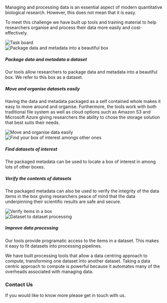 <div class="container">
  <div class="row mb-5">
    <div class="col-5 lead align-self-center">
    <p>
      Managing and processing data is an essential aspect of modern quantitative
      biological research. However, this does not mean that it is easy.
    </p>
    <p>
      To meet this challenge we have built up tools and training material to help
      researchers organise and process their data more easily and cost-effectively.
    </p>
    </div>
    <div class="col">
      <img class="img-fluid rounded"
           src="{{ site.url }}/assets/images/TaskBoard.png"
           alt="Task board" />
    </div>
  </div>
</div>

<div class="container-fluid bg-light">
  <div class="container py-5">
     <div class="row">
       <div class="col">
         <img class=""
              src="{{ site.url }}/assets/images/package_data_and_metadata_into_beautiful_box.png"
              alt="Package data and metadata into a beautiful box" />
       </div>
       <div class="col align-self-center">
         <h5>Package data and metadata a dataset</h5>
         <p class="">
           Our tools allow researchers to package data and metadata
           into a beautiful box. We refer to this box as a dataset.
         </p>
       </div>
     </div>
  </div>
</div>

<div class="container-fluid">
  <div class="container py-5">
    <div class="row">
      <div class="col align-self-center">
        <h5>Move and organise datasets easily</h5>
        <p class="">
          Having the data and metadata packaged as a self contained whole
          makes it easy to move around and organise. Furthermore, the tools
          work with both traditional file system as well as cloud options
          such as Amazon S3 and Microsoft Azure giving researchers the
          ability to chose the storage solution that best suits their needs.
        </p>
      </div>
      <div class="col">
        <img class=""
             src="{{ site.url }}/assets/images/move_and_organise_boxes_easily.png"
             alt="Move and organise data easily" />
      </div>
    </div>
  </div>
</div>

<div class="container-fluid bg-light">
  <div class="container py-5">
    <div class="row">
      <div class="col">
        <img class=""
             src="{{ site.url }}/assets/images/find_your_box_in_a_collection_of_boxes.png"
             alt="Find your box of interest amongs other ones" />
      </div>
      <div class="col align-self-center">
        <h5>Find datasets of interest</h5>
        <p class="">
          The packaged metadata can be used to locate a box of interest in among lots of
          other boxes.
        </p>
      </div>
    </div>
  </div>
</div>

<div class="container-fluid">
  <div class="container py-5">
    <div class="row">
      <div class="col align-self-center">
        <h5>Verify the contents of datasets</h5>
        <p class="">
          The packaged metadata can also be used to verify the integrity of the data
          items in the box giving researchers peace of mind that the data underpinning
          their scientific results are safe and secure.
        </p>
      </div>
      <div class="col">
        <img class=""
             src="{{ site.url }}/assets/images/verify_items_in_box.png"
             alt="Verify items in a box" />
      </div>
    </div>
  </div>
</div>

<div class="container-fluid bg-light">
  <div class="container py-5">
    <div class="row">
      <div class="col">
        <img class=""
             src="{{ site.url }}/assets/images/dataset_to_dataset_processing.png"
             alt="Dataset to dataset processing" />
      </div>
      <div class="col align-self-center">
        <h5>Improve data processing</h5>
        <p class="">
          Our tools provide programatic access to the items in a dataset. This makes it
          easy to fit datasets into processing pipelines.
        </p>
        <p class="">
          We have built processing tools that allow a data centring approach to compute,
          transforming one dataset into another dataset. Taking a data centric approach
          to compute is powerful because it automates many of the overheads associated
          with managing data.
        </p>
      </div>
    </div>
  </div>
</div>

<div class="container py-5">
  <h3>Contact Us</h3>
  <p>If you would like to know more please get in touch with us.</p>
</div>
